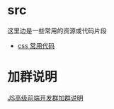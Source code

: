 # src
这里边是一些常用的资源或代码片段

- [css 常用代码](//github.com/jsfront/src/blob/master/css.md)


# 加群说明
[JS高级前端开发群加群说明](http://www.cnblogs.com/jikey/p/4426105.html)
